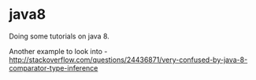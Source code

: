 java8
=====

Doing some tutorials on java 8.

Another example to look into - http://stackoverflow.com/questions/24436871/very-confused-by-java-8-comparator-type-inference
